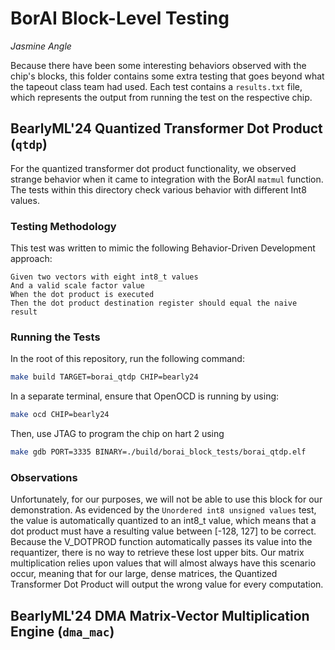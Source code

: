 # BorAI Block-Level Testing

*Jasmine Angle*

Because there have been some interesting behaviors observed with the chip's blocks, this folder contains some extra testing that goes beyond what the tapeout class team had used. Each test contains a `results.txt` file, which represents the output from running the test on the respective chip.

## BearlyML'24 Quantized Transformer Dot Product (`qtdp`)

For the quantized transformer dot product functionality, we observed strange behavior when it came to integration with the BorAI `matmul` function. The tests within this directory check various behavior with different Int8 values.

### Testing Methodology

This test was written to mimic the following Behavior-Driven Development approach:

```gherkin
Given two vectors with eight int8_t values
And a valid scale factor value
When the dot product is executed
Then the dot product destination register should equal the naive result
```

### Running the Tests

In the root of this repository, run the following command:
```bash
make build TARGET=borai_qtdp CHIP=bearly24
```

In a separate terminal, ensure that OpenOCD is running by using:
```bash
make ocd CHIP=bearly24
```

Then, use JTAG to program the chip on hart 2 using
```bash
make gdb PORT=3335 BINARY=./build/borai_block_tests/borai_qtdp.elf
```

### Observations

Unfortunately, for our purposes, we will not be able to use this block for our demonstration. As evidenced by the `Unordered int8 unsigned values` test, the value is automatically quantized to an int8_t value, which means that a dot product must have a resulting value between [-128, 127] to be correct. Because the V_DOTPROD function automatically passes its value into the requantizer, there is no way to retrieve these lost upper bits. Our matrix multiplication relies upon values that will almost always have this scenario occur, meaning that for our large, dense matrices, the Quantized Transformer Dot Product will output the wrong value for every computation.

## BearlyML'24 DMA Matrix-Vector Multiplication Engine (`dma_mac`)

